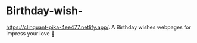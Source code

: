 # Birthday-wish-
 https://clinquant-pika-4ee477.netlify.app/.    A Birthday wishes webpages for impress your love 💖
